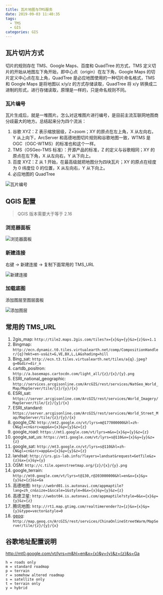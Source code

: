 ```yaml
---
title: 瓦片地图与TMS服务
date: 2019-09-03 11:40:35
tags:
  - TMS
  - GIS
categories: GIS
---
```


## 瓦片切片方式

切片的规则存在 TMS、Google Maps、百度和 QuadTree 的方式，TMS 定义切片的开始从地图左下角开始，即中心点（origin）在左下角，Google Maps 的切片定义中心点在左上角，QuadTree 是必应地图使用的一种切片命名格式，TMS 和 Google Maps 是将地图以 x/y/z 的方式存储读取，QuadTree 将 x/y 转换成二进制的形式，进行存储读取，原理是一样的，只是命名规则不同。

<!-- more -->

### 瓦片编号

瓦片生成后，就是一堆图片。怎么对这堆图片进行编号，是目前主流互联网地图商分歧最大的地方。总结起来分为四个流派：

1. 谷歌 XYZ：Z 表示缩放层级，Z=zoom；XY 的原点在左上角，X 从左向右，Y 从上向下，ArcServer 和高德地图切片规则和谷歌地图一致，WTMS 是 OGC（OGC-WTMS）的标准也和这个一样。
2. TMS（OSGeo-TMS 标准）：开源产品的标准，Z 的定义与谷歌相同；XY 的原点在左下角，X 从左向右，Y 从下向上。
3. 百度 XYZ：Z 从 1 开始，在最高级就把地图分为四块瓦片；XY 的原点在经度为 0 纬度位 0 的位置，X 从左向右，Y 从下向上。
4. 必应地图的 QuadTree

![瓦片编号](./tms.jpg)

## QGIS 配置

> QGIS 版本需要大于等于 2.16

### 浏览器面板

![浏览器面板](./browser.png)

### 新建连接

右键 -> 新建连接 -> 复制下面常用的 TMS_URL

![新建连接](./url.png)

### 加载底图

添加图层至图层面板

![添加图层](./addLayer.png)

## 常用的 TMS_URL

1. 2gis_map: `http://tile2.maps.2gis.com/tiles?x={x}&y={y}&z={z}&v=1.1`
1. Bingmap: `http://ecn.dynamic.t0.tiles.virtualearth.net/comp/CompositionHandler/{q}?mkt=en-us&it=G,VE,BX,L,LA&shading=hill`
1. Bing_sat: `http://ecn.t3.tiles.virtualearth.net/tiles/a{q}.jpeg?g=0&dir=dir_n`
1. cartdb_positron: `http://a.basemaps.cartocdn.com/light_all/{z}/{x}/{y}.png`
1. ESRI_national_geographic: `http://services.arcgisonline.com/ArcGIS/rest/services/NatGeo_World_Map/MapServer/tile/{z}/{y}/{x}`
1. ESRI_sat: `https://server.arcgisonline.com/ArcGIS/rest/services/World_Imagery/MapServer/tile/{z}/{y}/{x}`
1. ESRI_standard: `https://server.arcgisonline.com/ArcGIS/rest/services/World_Street_Map/MapServer/tile/{z}/{y}/{x}`
1. google_CN: `http://mt2.google.cn/vt/lyrs=m@177000000&hl=zh-CN&gl=cn&src=app&x={x}&y={y}&z={z}`
1. google_road: `https://mt1.google.com/vt/lyrs=m&x={x}&y={y}&z={z}`
1. google_sat_us: `https://mt1.google.com/vt/lyrs=s@110&x={x}&y={y}&z={z}`
1. google_sat: `http://mt3.google.cn/vt/lyrs=s@110&hl=zh-CN&gl=cn&src=app&x={x}&y={y}&z={z}`
1. landsat: `http://irs.gis-lab.info/?layers=landsat&request=GetTile&z={z}&x={x}&y={y}`
1. OSM: `http://c.tile.openstreetmap.org/{z}/{x}/{y}.png`
1. google_terrain: `http://mt0.google.com/vt/lyrs=t@130,r@203000000&hl=en&x={x}&y={y}&z={z}&s=Ga`
1. 高德地图: `http://webrd01.is.autonavi.com/appmaptile?lang=zh_cn&size=1&scale=1&style=8&x={x}&y={y}&z={z}`
1. 高德卫星: `http://webst04.is.autonavi.com/appmaptile?style=6&x={x}&y={y}&z={z}`
1. 腾讯地图: `http://rt1.map.gtimg.com/realtimerender?z={z}&x={x}&y={y}&type=vector&style=0`
1. [geoq](http://map.geoq.cn/): `http://map.geoq.cn/ArcGIS/rest/services/ChinaOnlineStreetWarm/MapServer/tile/{z}/{y}/{x}`

## 谷歌地址配置说明

http://mt0.google.com/vt/lyrs=m&hl=en&x={x}&y={y}&z={z}&s=Ga

```
h = roads only
m = standard roadmap
p = terrain
r = somehow altered roadmap
s = satellite only
t = terrain only
y = hybrid
```

